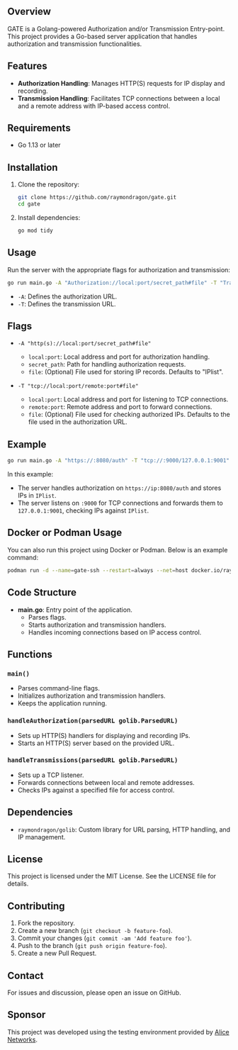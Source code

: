 ## Overview
GATE is a Golang-powered Authorization and/or Transmission Entry-point.
This project provides a Go-based server application that handles authorization and transmission functionalities.

## Features

- **Authorization Handling**: Manages HTTP(S) requests for IP display and recording.
- **Transmission Handling**: Facilitates TCP connections between a local and a remote address with IP-based access control.

## Requirements

- Go 1.13 or later

## Installation

1. Clone the repository:
    ```sh
    git clone https://github.com/raymondragon/gate.git
    cd gate
    ```

2. Install dependencies:
    ```sh
    go mod tidy
    ```

## Usage

Run the server with the appropriate flags for authorization and transmission:

```sh
go run main.go -A "Authorization://local:port/secret_path#file" -T "Transmissions://local:port/remote:port#file"
```

- `-A`: Defines the authorization URL.
- `-T`: Defines the transmission URL.

## Flags

- `-A "http(s)://local:port/secret_path#file"`
  - `local:port`: Local address and port for authorization handling.
  - `secret_path`: Path for handling authorization requests.
  - `file`: (Optional) File used for storing IP records. Defaults to "IPlist".

- `-T "tcp://local:port/remote:port#file"`
  - `local:port`: Local address and port for listening to TCP connections.
  - `remote:port`: Remote address and port to forward connections.
  - `file`: (Optional) File used for checking authorized IPs. Defaults to the file used in the authorization URL.

## Example

```sh
go run main.go -A "https://:8080/auth" -T "tcp://:9000/127.0.0.1:9001"
```

In this example:
- The server handles authorization on `https://ip:8080/auth` and stores IPs in `IPlist`.
- The server listens on `:9000` for TCP connections and forwards them to `127.0.0.1:9001`, checking IPs against `IPlist`.

## Docker or Podman Usage

You can also run this project using Docker or Podman. Below is an example command:

```sh
podman run -d --name=gate-ssh --restart=always --net=host docker.io/raymd/gate -A=http://:80/secret_string -T=tcp://:22/127.0.0.1:2222
```

## Code Structure

- **main.go**: Entry point of the application.
  - Parses flags.
  - Starts authorization and transmission handlers.
  - Handles incoming connections based on IP access control.

## Functions

### `main()`

- Parses command-line flags.
- Initializes authorization and transmission handlers.
- Keeps the application running.

### `handleAuthorization(parsedURL golib.ParsedURL)`

- Sets up HTTP(S) handlers for displaying and recording IPs.
- Starts an HTTP(S) server based on the provided URL.

### `handleTransmissions(parsedURL golib.ParsedURL)`

- Sets up a TCP listener.
- Forwards connections between local and remote addresses.
- Checks IPs against a specified file for access control.

## Dependencies

- `raymondragon/golib`: Custom library for URL parsing, HTTP handling, and IP management.

## License

This project is licensed under the MIT License. See the LICENSE file for details.

## Contributing

1. Fork the repository.
2. Create a new branch (`git checkout -b feature-foo`).
3. Commit your changes (`git commit -am 'Add feature foo'`).
4. Push to the branch (`git push origin feature-foo`).
5. Create a new Pull Request.

## Contact

For issues and discussion, please open an issue on GitHub.

## Sponsor

This project was developed using the testing environment provided by [Alice Networks](https://alicenetworks.net).

